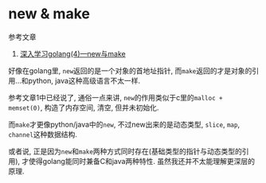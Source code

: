 # new & make

参考文章

1. [深入学习golang(4)—new与make](https://www.cnblogs.com/hustcat/p/4004889.html)

好像在golang里, `new`返回的是一个对象的首地址指针, 而`make`返回的才是对象的引用...和python, java这种高级语言不太一样.

参考文章1中已经说了, 通俗一点来讲, `new`的作用类似于c里的`malloc + memset(0)`, 构造了内存空间, 清空, 但并未初始化.

而`make`才更像python/java中的`new`, 不过new出来的是动态类型, `slice`, `map`, `channel`这种数据结构.

或者说, 正是因为`new`和`make`两种方式同时存在(基础类型的指针与动态类型的引用), 才使得golang能同时兼备C和java两种特性. 虽然我还并不太能理解更深层的原理.